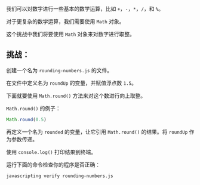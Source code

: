 我们可以对数字进行一些基本的数学运算，比如 `+`，`-`，`*`，`/`，和 `%`。

对于更复杂的数学运算，我们需要使用 `Math` 对象。

这个挑战中我们将要使用 `Math` 对象来对数字进行取整。

## 挑战：

创建一个名为 `rounding-numbers.js` 的文件。

在文件中定义名为 `roundUp` 的变量，并赋值浮点数 `1.5`。

下面就要使用 `Math.round()` 方法来对这个数进行向上取整。

`Math.round()` 的例子：

```js
Math.round(0.5)
```

再定义一个名为 `rounded` 的变量，让它引用 `Math.round()` 的结果。将 `roundUp` 作为参数传递。

使用 `console.log()` 打印结果到终端。

运行下面的命令检查你的程序是否正确：

```bash
javascripting verify rounding-numbers.js
```
